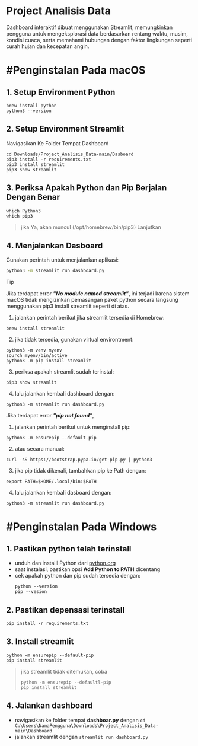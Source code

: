# Project Analisis Data
Dashboard interaktif dibuat menggunakan Streamlit, memungkinkan pengguna untuk mengeksplorasi data berdasarkan rentang waktu, musim, kondisi cuaca, serta memahami hubungan dengan faktor lingkungan seperti curah hujan dan kecepatan angin.

# #Penginstalan Pada macOS
## 1. Setup Environment Python
```
brew install python
python3 --version
```

## 2. Setup Environment Streamlit
Navigasikan Ke Folder Tempat Dashboard
```
cd Downloads/Project_Analisis_Data-main/Dasboard
pip3 install -r requirements.txt
pip3 install streamlit
pip3 show streamlit
```

## 3. Periksa Apakah Python dan Pip Berjalan Dengan Benar
```
which Python3
which pip3
```
> jika Ya, akan muncul (/opt/homebrew/bin/pip3) Lanjutkan

## 4. Menjalankan Dasboard
Gunakan perintah untuk menjalankan aplikasi:
```bash
python3 -m streamlit run dashboard.py
```


> [!TIP]
> Jika terdapat error **_"No module named streamlit"_**, ini terjadi karena sistem macOS tidak mengizinkan pemasangan paket python secara langsung menggunakan pip3 install streamlit seperti di atas.
> 1. jalankan perintah berikut jika streamlit tersedia di Homebrew:
>```
>brew install streamlit
>```
>2. jika tidak tersedia, gunakan virtual environtment:
>```
>python3 -m venv myenv
>sourch myenv/bin/active
>python3 -m pip install streamlit
>```
>3. periksa apakah streamlit sudah terinstal:
>```
>pip3 show streamlit
>```
>4. lalu jalankan kembali dashboard dengan:
>```
>python3 -m streamlit run dashboard.py
>```
>
> Jika terdapat error **_"pip not found"_**, 
>1. jalankan perintah berikut untuk menginstall pip:
>```
>python3 -m ensurepip --default-pip
>```
>2. atau secara manual:
>```
>curl -sS https://bootstrap.pypa.io/get-pip.py | python3
>```
>3. jika pip tidak dikenali, tambahkan pip ke Path dengan:
>```
>export PATH=$HOME/.local/bin:$PATH
>```
>4. lalu jalankan kembali dasboard dengan:
>```
>python3 -m streamlit run dashboard.py
>```

# #Penginstalan Pada Windows
## 1. Pastikan python telah terinstall
- unduh dan installl Python dari [python.org](https://www.python.org/downloads/)
- saat instalasi, pastikan opsi **Add Python to PATH** dicentang
- cek apakah python dan pip sudah tersedia dengan:
  ```
  python --version
  pip --vesion
  ```
  
## 2. Pastikan depensasi terinstall
```
pip install -r requirements.txt
```

## 3. Install streamlit
```
python -m ensurepip --default-pip
pip install streamlit
```
> jika streamlit tidak ditemukan, coba
> ```
> python -m ensurepip --defaultl-pip
> pip install streamlit
> ```

## 4. Jalankan dashboard
- navigasikan ke folder tempat **dashboar.py** dengan ```cd C:\Users\NamaPengguna\Downloads\Project_Analisis_Data-main\Dashboard```
- jalankan streamlit dengan ```streamlit run dashboard.py```
